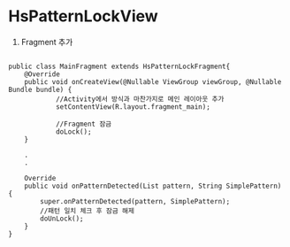 # HsPatternLockView

1. Fragment 추가
<pre><code>
public class MainFragment extends HsPatternLockFragment{
    @Override
    public void onCreateView(@Nullable ViewGroup viewGroup, @Nullable Bundle bundle) {
            //Activity에서 방식과 마찬가지로 메인 레이아웃 추가
            setContentView(R.layout.fragment_main);

            //Fragment 잠금
            doLock();
    }

    .
    .

    Override
    public void onPatternDetected(List<HsPatternLockView.Cell> pattern, String SimplePattern) {
        super.onPatternDetected(pattern, SimplePattern);
        //패턴 일치 체크 후 잠금 해제
        doUnLock();
    }
}
</code></pre>